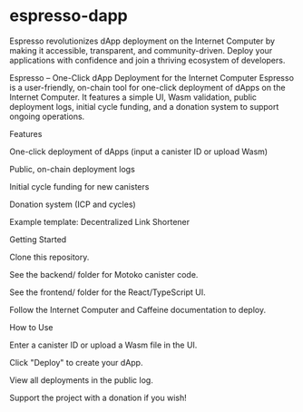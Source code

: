 # espresso-dapp
Espresso revolutionizes dApp deployment on the Internet Computer by making it accessible, transparent, and community-driven. Deploy your applications with confidence and join a thriving ecosystem of developers.

Espresso – One-Click dApp Deployment for the Internet Computer
Espresso is a user-friendly, on-chain tool for one-click deployment of dApps on the Internet Computer. It features a simple UI, Wasm validation, public deployment logs, initial cycle funding, and a donation system to support ongoing operations.

Features

One-click deployment of dApps (input a canister ID or upload Wasm)

Public, on-chain deployment logs

Initial cycle funding for new canisters

Donation system (ICP and cycles)

Example template: Decentralized Link Shortener

Getting Started

Clone this repository.

See the backend/ folder for Motoko canister code.

See the frontend/ folder for the React/TypeScript UI.

Follow the Internet Computer and Caffeine documentation to deploy.

How to Use

Enter a canister ID or upload a Wasm file in the UI.

Click "Deploy" to create your dApp.

View all deployments in the public log.

Support the project with a donation if you wish!

